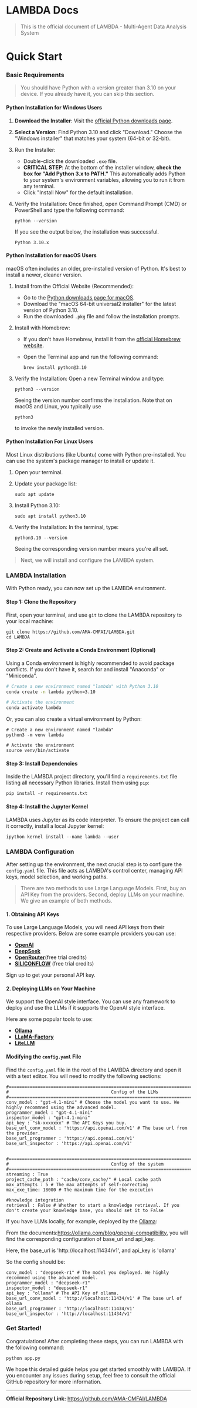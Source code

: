 # LAMBDA Docs

> This is the official document of LAMBDA - Multi-Agent Data Analysis System



# Quick Start

### Basic Requirements

> You should have Python with a version greater than 3.10 on your device.  If you already have it, you can skip this section.

#### **Python Installation for Windows Users**

1. **Download the Installer**: Visit the [official Python downloads page](https://www.python.org/downloads/).

2. **Select a Version**: Find Python 3.10 and click "Download." Choose the "Windows installer" that matches your system (64-bit or 32-bit).

3. Run the Installer:

   - Double-click the downloaded `.exe` file.
   - **CRITICAL STEP**: At the bottom of the installer window, **check the box for "Add Python 3.x to PATH."** This automatically adds Python to your system's environment variables, allowing you to run it from any terminal.
   - Click "Install Now" for the default installation.

4. Verify the Installation: Once finished, open Command Prompt (CMD) or PowerShell and type the following command:

   ```
   python --version
   ```

   If you see the output below, the installation was successful.

   ```
   Python 3.10.x
   ```

    

#### **Python Installation for macOS Users**

macOS often includes an older, pre-installed version of Python. It's best to install a newer, cleaner version.

1. Install from the Official Website (Recommended):

   - Go to the [Python downloads page for macOS](https://www.python.org/downloads/macos/).
   - Download the "macOS 64-bit universal2 installer" for the latest version of Python 3.10.
   - Run the downloaded `.pkg` file and follow the installation prompts.

2. Install with Homebrew:

   - If you don't have Homebrew, install it from the [official Homebrew website](https://brew.sh/).

   - Open the Terminal app and run the following command:

     ```
     brew install python@3.10
     ```

3. Verify the Installation: Open a new Terminal window and type:

   ```
   python3 --version
   ```

   Seeing the version number confirms the installation. Note that on macOS and Linux, you typically use 

   ```
   python3
   ```

    to invoke the newly installed version.

#### **Python Installation For Linux Users**

Most Linux distributions (like Ubuntu) come with Python pre-installed. You can use the system's package manager to install or update it.

1. Open your terminal.

2. Update your package list:

   ```
   sudo apt update
   ```

3. Install Python 3.10:

   ```
   sudo apt install python3.10
   ```

4. Verify the Installation: In the terminal, type:

   ```
   python3.10 --version
   ```

   Seeing the corresponding version number means you're all set.

> Next, we will install and configure the LAMBDA system.

### LAMBDA Installation

With Python ready, you can now set up the LAMBDA environment.

#### Step 1: Clone the Repository

First, open your terminal, and use `git` to clone the LAMBDA repository to your local machine:

```
git clone https://github.com/AMA-CMFAI/LAMBDA.git
cd LAMBDA
```

#### Step 2: Create and Activate a Conda Environment (Optional)

Using a Conda environment is highly recommended to avoid package conflicts. If you don't have it, search for and install "Anaconda" or "Miniconda".

```bash
# Create a new environment named "lambda" with Python 3.10
conda create -n lambda python=3.10

# Activate the environment
conda activate lambda
```

Or, you can also create a virtual environment by Python:

```
# Create a new environment named "lambda"
python3 -m venv lambda

# Activate the environment
source venv/bin/activate
```

#### Step 3: Install Dependencies

Inside the LAMBDA project directory, you'll find a `requirements.txt` file listing all necessary Python libraries. Install them using `pip`:

```
pip install -r requirements.txt
```

#### Step 4: Install the Jupyter Kernel

LAMBDA uses Jupyter as its code interpreter. To ensure the project can call it correctly, install a local Jupyter kernel:

```
ipython kernel install --name lambda --user
```

### LAMBDA Configuration

After setting up the environment, the next crucial step is to configure the `config.yaml` file. This file acts as LAMBDA's control center, managing API keys, model selection, and working paths.

> There are two methods to use Large Language Models. First, buy an API Key from the providers. Second, deploy LLMs on your machine. We give an example of both methods.

#### 1. Obtaining API Keys

To use Large Language Models, you will need API keys from their respective providers. Below are some example providers you can use:

- [**OpenAI**](https://openai.com/api/pricing) 
- **[DeepSeek](https://api-docs.deepseek.com/zh-cn/quick_start/pricing)**
- **[OpenRouter](https://openrouter.ai/)**(free trial credits)
- **[SILICONFLOW](https://siliconflow.cn/)** (free trial credits)

Sign up to get your personal API key.

#### 2. Deploying LLMs on Your Machine

We support the OpenAI style interface. You can use any framework to deploy and use the LLMs if it supports the OpenAI style interface.

Here are some popular tools to use:

- [**Ollama**](https://ollama.com/)
- [**LLaMA-Factory**](https://github.com/hiyouga/LLaMA-Factory)
- [**LiteLLM**](https://docs.litellm.ai/docs/)

#### Modifying the `config.yaml` File

Find the `config.yaml` file in the root of the LAMBDA directory and open it with a text editor. You will need to modify the following sections:

```
#================================================================================================
#                                       Config of the LLMs
#================================================================================================
conv_model : "gpt-4.1-mini" # Choose the model you want to use. We highly recommned using the advanced model.
programmer_model : "gpt-4.1-mini" 
inspector_model : "gpt-4.1-mini"
api_key : "sk-xxxxxxx" # The API Keys you buy.
base_url_conv_model : 'https://api.openai.com/v1' # The base url from the provider.
base_url_programmer : 'https://api.openai.com/v1'
base_url_inspector : 'https://api.openai.com/v1'


#================================================================================================
#                                       Config of the system
#================================================================================================
streaming : True
project_cache_path : "cache/conv_cache/" # Local cache path
max_attempts : 5 # The max attempts of self-correcting
max_exe_time: 18000 # The maximum time for the execution

#knowledge integration
retrieval : False # Whether to start a knowledge retrieval. If you don't create your knowledge base, you should set it to False
```

If you have LLMs locally, for example, deployed by the [Ollama](https://ollama.com/):

From the documents:https://ollama.com/blog/openai-compatibility, you will find the corresponding configuration of base_url and api_key.

Here, the base_url is 'http://localhost:11434/v1', and api_key is 'ollama'

So the config should be:

```
conv_model : "deepseek-r1" # The model you deployed. We highly recommned using the advanced model.
programmer_model : "deepseek-r1" 
inspector_model : "deepseek-r1"
api_key : "ollama" # The API Key of ollama.
base_url_conv_model : 'http://localhost:11434/v1' # The base url of ollama
base_url_programmer : 'http://localhost:11434/v1'
base_url_inspector : 'http://localhost:11434/v1'
```

### Get Started!

Congratulations! After completing these steps, you can run LAMBDA with the following command:

```
python app.py
```

We hope this detailed guide helps you get started smoothly with LAMBDA. If you encounter any issues during setup, feel free to consult the official GitHub repository for more information.

------

**Official Repository Link:** https://github.com/AMA-CMFAI/LAMBDA

